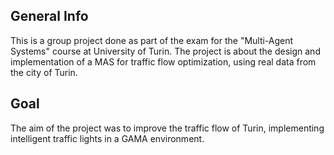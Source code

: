 ## General Info

This is a group project done as part of the exam for the "Multi-Agent Systems" course at University of Turin.
The project is about the design and implementation of a MAS for traffic flow optimization, using real data from the city of Turin.

## Goal
The aim of the project was to improve the traffic flow of Turin, implementing intelligent traffic lights in a GAMA environment.
